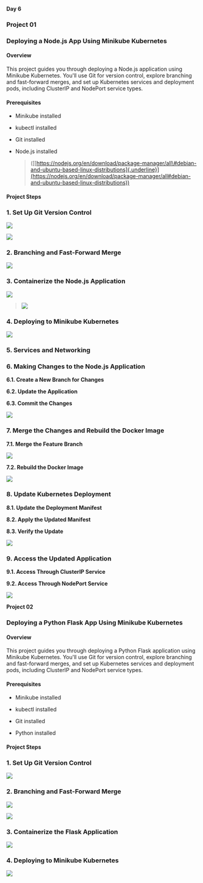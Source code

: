 **Day 6**

### **Project 01**

### **Deploying a Node.js App Using Minikube Kubernetes**

#### **Overview**

This project guides you through deploying a Node.js application using
Minikube Kubernetes. You\'ll use Git for version control, explore
branching and fast-forward merges, and set up Kubernetes services and
deployment pods, including ClusterIP and NodePort service types.

#### **Prerequisites**

-   Minikube installed

-   kubectl installed

-   Git installed

-   Node.js installed
    > ([[https://nodejs.org/en/download/package-manager/all\#debian-and-ubuntu-based-linux-distributions]{.underline}](https://nodejs.org/en/download/package-manager/all#debian-and-ubuntu-based-linux-distributions))

#### **Project Steps**

### **1. Set Up Git Version Control**

![](.//media/image1.png)

![](.//media/image2.png)

### **2. Branching and Fast-Forward Merge**

![](.//media/image3.png)

### **3. Containerize the Node.js Application**

![](.//media/image4.png)

> ![](.//media/image5.png)

### **4. Deploying to Minikube Kubernetes**

![](.//media/image6.png)
### **5. Services and Networking**

### **6. Making Changes to the Node.js Application**

**6.1. Create a New Branch for Changes**

**6.2. Update the Application**

**6.3. Commit the Changes**

![](.//media/image7.png)

### **7. Merge the Changes and Rebuild the Docker Image**

**7.1. Merge the Feature Branch**

![](.//media/image8.png)

**7.2. Rebuild the Docker Image**

![](.//media/image9.png)

### **8. Update Kubernetes Deployment**

**8.1. Update the Deployment Manifest**

**8.2. Apply the Updated Manifest**

**8.3. Verify the Update**

![](.//media/image10.png)

### **9. Access the Updated Application**

**9.1. Access Through ClusterIP Service**

**9.2. Access Through NodePort Service**

![](.//media/image11.png)

**Project 02**

### **Deploying a Python Flask App Using Minikube Kubernetes**

#### **Overview**

This project guides you through deploying a Python Flask application
using Minikube Kubernetes. You\'ll use Git for version control, explore
branching and fast-forward merges, and set up Kubernetes services and
deployment pods, including ClusterIP and NodePort service types.

#### **Prerequisites**

-   Minikube installed

-   kubectl installed

-   Git installed

-   Python installed

#### **Project Steps**

### **1. Set Up Git Version Control**

![](.//media/image12.png)

### **2. Branching and Fast-Forward Merge**

![](.//media/image13.png)

![](.//media/image14.png)

### **3. Containerize the Flask Application**

![](.//media/image15.png)

### **4. Deploying to Minikube Kubernetes**

![](.//media/image16.png)

### 
